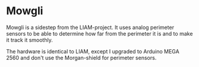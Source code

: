 # Mowgli
Mowgli is a sidestep from the LIAM-project. It uses analog perimeter sensors to be able to determine how far from the perimeter it is and to make it track it smoothly.

The hardware is identical to LIAM, except I upgraded to Arduino MEGA 2560 and don't use the Morgan-shield for perimeter sensors.
